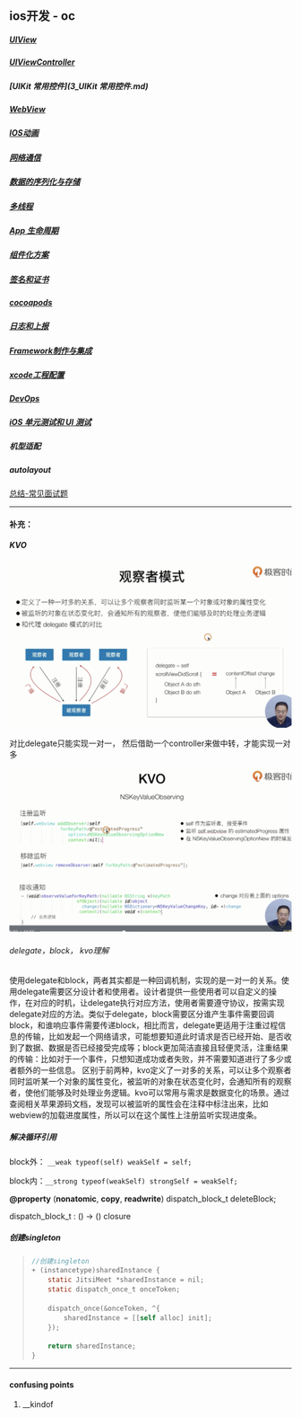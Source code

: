 ## ios开发 - oc

##### [UIView](./1_UIView.md)

##### [UIViewController](./2_UIViewController.md)

##### [UIKit 常用控件](3_UIKit 常用控件.md)

##### [WebView](./4_WebView.md)

##### [IOS动画](./5_IOS动画.md)

##### [网络通信](./6_网络通信.md)

##### [数据的序列化与存储](./7_数据序列化与存储.md)

##### [多线程](./8_多线程.md)

##### [App 生命周期](./9_app生命周期.md)

##### [组件化方案](./10_组件化方案.md)

##### [签名和证书](./11_签名和证书.md)

##### [cocoapods](./12_cocoapods.md)

##### [日志和上报](./13_日志和上报.md)

##### [Framework制作与集成](./14_Framework制作与集成.md)

##### [xcode工程配置](./15_xcode配置)

##### [DevOps](./16_DevOps)

##### [iOS 单元测试和 UI 测试](./17_iOS单元测试和UI测试)



##### 机型适配

##### autolayout



[总结-常见面试题](https://juejin.cn/post/6990228005293408270)

---

#### 补充：



##### KVO

![kvo](./images/kvo.png)

对比delegate只能实现一对一， 然后借助一个controller来做中转，才能实现一对多

![kvo实现](./images/kvo实现.png)

###### delegate，block， kvo理解

使用delegate和block，两者其实都是一种回调机制，实现的是一对一的关系。使用delegate需要区分设计者和使用者。设计者提供一些使用者可以自定义的操作，在对应的时机，让delegate执行对应方法，使用者需要遵守协议，按需实现delegate对应的方法。类似于delegate，block需要区分谁产生事件需要回调block，和谁响应事件需要传递block，相比而言，delegate更适用于注重过程信息的传输，比如发起一个网络请求，可能想要知道此时请求是否已经开始、是否收到了数据、数据是否已经接受完成等；block更加简洁直接且轻便灵活，注重结果的传输：比如对于一个事件，只想知道成功或者失败，并不需要知道进行了多少或者额外的一些信息。 区别于前两种，kvo定义了一对多的关系，可以让多个观察者同时监听某一个对象的属性变化，被监听的对象在状态变化时，会通知所有的观察者，使他们能够及时处理业务逻辑。kvo可以常用与需求是数据变化的场景。通过查阅相关苹果源码文档，发现可以被监听的属性会在注释中标注出来，比如webview的加载进度属性，所以可以在这个属性上注册监听实现进度条。



##### 解决循环引用

block外： `__weak typeof(self) weakSelf = self;`

block内：`__strong typeof(weakSelf) strongSelf = weakSelf;`



**@property** (**nonatomic**, **copy**, **readwrite**) dispatch_block_t deleteBlock;

dispatch_block_t : () -> () closure



##### 创建singleton

> ```objectivec
> //创建singleton
> + (instancetype)sharedInstance {
>     static JitsiMeet *sharedInstance = nil;
>     static dispatch_once_t onceToken;
> 
>     dispatch_once(&onceToken, ^{
>         sharedInstance = [[self alloc] init];
>     });
> 
>     return sharedInstance;
> }
> ```



---

#### confusing points

1. __kindof





